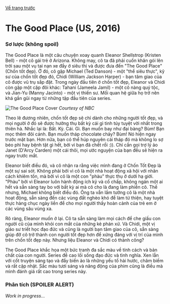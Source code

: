 [Về trang trước](./review-phim.html)

# The Good Place (US, 2016)

### Sơ lược (không spoil)

The Good Place là một câu chuyện xoay quanh Eleanor Shellstrop (Kristen Bell) - một cô gái trẻ ở Arizona. Không may, cô ta đã phải cuốn khăn gói lên trời sau một vụ tai nạn xe đẩy ở siêu thị và được đưa đến "The Good Place" (Chốn tốt đẹp). Ở đó, cô gặp Michael (Ted Danson) - một "thể siêu thực", kỹ sư của chốn tốt đẹp đó, Chidi (William Jackson Harper) - bạn tâm giao của cô được vũ trụ sắp đặt. Trong ngày đầu tiên ở chốn tốt đẹp, Eleanor và Chidi còn gặp một cặp đôi khác: Tahani (Jameela Jamil) - một cô nàng quý tộc, và Jian-Yu (Manny Jacinto) - một vị thiền sư. Mối quan hệ giữa họ trở nên khá gần gũi ngay từ những tập đầu tiên của series.

![The Good Place Cover](https://wp.stanforddaily.com/wp-content/uploads/2019/10/the-good-place-season-4.jpg)
_Courtesy of NBC_

Theo lẽ đương nhiên, chốn tốt đẹp sẽ chỉ dành cho những người tốt đẹp, và mọi người ở đó sẽ được hưởng thụ bất kỳ cái gì tinh túy tuyệt vời nhất trong thiên hà. Nhắc lại là: Bất. Kỳ. Cái. Gì. Bạn muốn bay như đại bàng? Bùm! Bạn mọc thêm đôi cánh. Bạn muốn tháp chocolate chảy? Bùm! Nó hiện ngay trước mặt bạn. Hơn nữa, bạn có thể húp nguyên cái tháp đó mà không lo sợ béo phì hay bệnh tật gì hết, bởi vì bạn đã chết rồi :)). Chỉ cần gọi trợ lý ảo Janet (D'Arcy Carden) một cái thôi, mọi ước nguyện của bạn đều sẽ hiện ra ngay trước mắt.

Eleanor biết điều đó, và cô nhận ra rằng việc mình đang ở Chốn Tốt Đẹp là một sự sai sót. Không phải bởi vì cô là một nhà hoạt động xã hội với nhân cách khiêm tốn, mà bởi vì cô là một con "phàu" thực thụ ở dưới hạ giới. "Phàu" bởi vì Eleanor luôn hành động ích kỷ và cố chấp, không ngán một ai hết và sẵn sàng tay bo với bất kỳ ai mà cô cho là đang làm phiền cô. Thế nhưng, Michael không biết điều đó. Ông ta vẫn lầm tưởng cô là một nhà hoạt động, sẵn sàng đến các vùng đất nghèo khó để làm từ thiện, hay tuyệt thực hàng chục ngày liền để cho mọi người thấy hoàn cảnh của trẻ em ở các vùng sâu vùng xa. 

Rõ ràng, Eleanor muốn ở lại. Cô ta sẵn sàng làm mọi cách để che giấu con người cũ của mình khỏi con mắt của những kẻ phán xử. Và Chidi, một vị giáo sư triết học đạo đức và cũng là người bạn tâm giao của cô, sẵn sàng giúp đỡ cô trở thành con người tốt đẹp hơn để xứng đáng với vị trí của mình trên chốn tốt đẹp này. Nhưng liệu Eleanor và Chidi có thành công?

The Good Place khắc họa một bức tranh đa sắc màu về tính cách và bản chất của con người. Series đề cao lối sống đạo đức và tình nghĩa. Xen lẫn với cốt truyện sáng tạo và đầy biến ảo là những yếu tố hài hước, châm biếm và rất cập nhật. Sắc màu tươi sáng và năng động của phim cũng là điều mà mình đánh giá rất cao trong series này.

### Phân tích (SPOILER ALERT)

_Work in progress..._